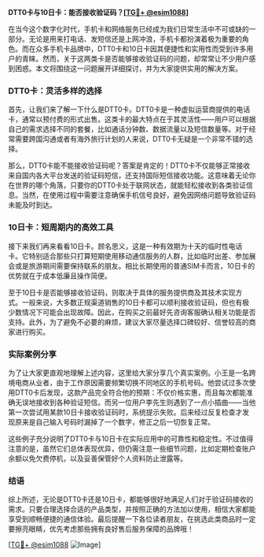 **DTT0卡与10日卡：能否接收验证码？[[TG💪+ @esim1088](https://t.me/s/esim1088)]**

在当今这个数字化时代，手机卡和网络服务已经成为我们日常生活中不可或缺的一部分。无论是用来打电话、发短信还是上网冲浪，手机卡都扮演着极为重要的角色。而在众多手机卡品牌中，DTT0卡和10日卡因其便捷性和实用性而受到许多用户的青睐。然而，关于这两类卡是否能够接收验证码的问题，却常常让不少用户感到困惑。本文将围绕这一问题展开详细探讨，并为大家提供实用的解决方案。

### DTT0卡：灵活多样的选择

首先，让我们来了解一下什么是DTT0卡。DTT0卡是一种虚拟运营商提供的电话卡，通常以预付费的形式出售。这类卡的最大特点在于其灵活性——用户可以根据自己的需求选择不同的套餐，比如通话分钟数、数据流量以及短信数量等。对于经常需要跨国沟通或者有海外旅行计划的人来说，DTT0卡无疑是一个非常不错的选择。

那么，DTT0卡能不能接收验证码呢？答案是肯定的！DTT0卡不仅能够正常接收来自国内各大平台发送的验证码短信，还支持国际短信接收功能。这意味着无论你在世界的哪个角落，只要你的DTT0卡处于联网状态，就能轻松接收到各类验证信息。当然，在使用过程中需要注意确保手机信号良好，避免因网络问题导致验证码未能及时到达。

### 10日卡：短周期内的高效工具

接下来我们再来看看10日卡。顾名思义，这是一种有效期为十天的临时性电话卡。它特别适合那些只打算短期使用移动通信服务的人群，比如临时出差、参加展会或是旅游期间需要保持联系的朋友。相比长期使用的普通SIM卡而言，10日卡的优势就在于成本低廉且操作简便。

至于10日卡是否能够接收验证码，则取决于具体的服务提供商及其技术实现方式。一般来说，大多数正规渠道销售的10日卡都可以顺利接收验证码，但也有极少数情况下可能会出现故障。因此，在购买之前最好先咨询客服确认相关功能是否支持。此外，为了避免不必要的麻烦，建议大家尽量选择口碑较好、信誉较高的商家进行购买。

### 实际案例分享

为了让大家更直观地理解上述内容，这里给大家分享几个真实案例。小王是一名跨境电商从业者，由于工作原因需要频繁切换不同地区的手机号码。他尝试过多次使用DTT0卡后发现，这款产品完全符合他的预期：不仅价格实惠，而且每次都能准确无误地接收到各种验证短信。而另一位用户李先生则遇到了一点小插曲——当他第一次尝试用某款10日卡接收验证码时，系统提示失败。后来经过反复检查才发现原来是自己输入号码时漏掉了一个数字，修正之后一切恢复正常。

这些例子充分说明了DTT0卡与10日卡在实际应用中的可靠性和稳定性。不过值得注意的是，虽然它们总体表现优异，但仍需注意一些细节问题，比如定期检查账户余额以免欠费停机，以及妥善保管好个人资料防止泄露等。

### 结语

综上所述，无论是DTT0卡还是10日卡，都能够很好地满足人们对于验证码接收的需求。只要合理选择合适的产品类型，并按照正确的方法加以使用，相信大家都能享受到顺畅便捷的通信体验。最后提醒一下各位读者朋友，在挑选此类商品时一定要擦亮眼睛，优先考虑那些拥有良好售后服务保障的品牌哦！

[[TG💪+ @esim1088](https://t.me/s/esim1088) ![Image](https://i.postimg.cc/4NQfJmqS/Snipaste-2025-05-13-00-14-12.png)]